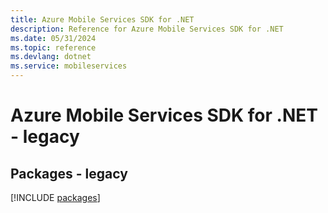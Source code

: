 ```yaml
---
title: Azure Mobile Services SDK for .NET
description: Reference for Azure Mobile Services SDK for .NET
ms.date: 05/31/2024
ms.topic: reference
ms.devlang: dotnet
ms.service: mobileservices
---
```

# Azure Mobile Services SDK for .NET - legacy
## Packages - legacy
[!INCLUDE [packages](mobile-services-index.md)]